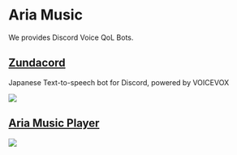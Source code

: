 # Aria Music

We provides Discord Voice QoL Bots.

## [Zundacord](https://github.com/aria-music/zundacord)

Japanese Text-to-speech bot for Discord, powered by VOICEVOX

![](https://user-images.githubusercontent.com/33576079/224512072-a5485639-ef5c-4db2-a093-dd7b23d6ea04.png)

## [Aria Music Player](https://github.com/aria-music/aria-core)

[![](https://img.youtube.com/vi/BdDe02ajDGw/maxresdefault.jpg)](https://www.youtube.com/watch?v=BdDe02ajDGw)

